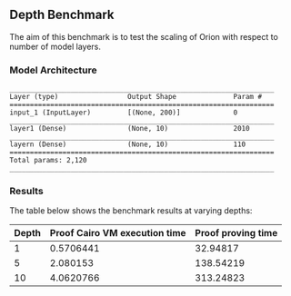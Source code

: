 
## Depth Benchmark

The aim of this benchmark is to test the scaling of Orion with respect to number of model layers.

### Model Architecture
```
_________________________________________________________________
Layer (type)                 Output Shape              Param #   
=================================================================
input_1 (InputLayer)         [(None, 200)]             0         
_________________________________________________________________
layer1 (Dense)               (None, 10)                2010      
_________________________________________________________________
layern (Dense)               (None, 10)                110       
=================================================================
Total params: 2,120
_________________________________________________________________
```

### Results
The table below shows the benchmark results at varying depths:

| Depth | Proof Cairo VM execution time | Proof proving time |
| ----- | ----------------------------- | ------------------ |
| 1     | 0.5706441                     | 32.94817           |
| 5     | 2.080153                      | 138.54219          |
| 10    | 4.0620766                     | 313.24823          |
